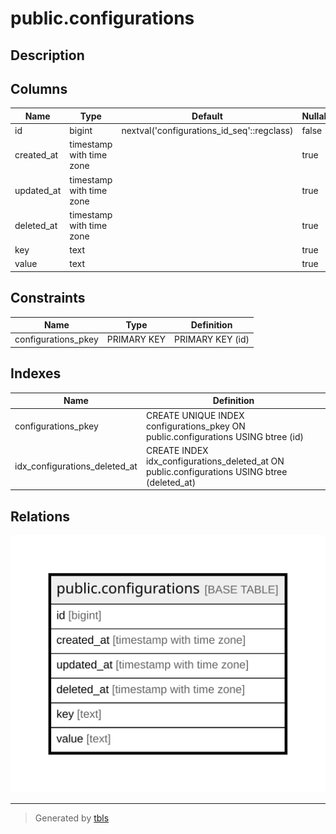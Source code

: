 # public.configurations

## Description

## Columns

| Name | Type | Default | Nullable | Children | Parents | Comment |
| ---- | ---- | ------- | -------- | -------- | ------- | ------- |
| id | bigint | nextval('configurations_id_seq'::regclass) | false |  |  |  |
| created_at | timestamp with time zone |  | true |  |  |  |
| updated_at | timestamp with time zone |  | true |  |  |  |
| deleted_at | timestamp with time zone |  | true |  |  |  |
| key | text |  | true |  |  |  |
| value | text |  | true |  |  |  |

## Constraints

| Name | Type | Definition |
| ---- | ---- | ---------- |
| configurations_pkey | PRIMARY KEY | PRIMARY KEY (id) |

## Indexes

| Name | Definition |
| ---- | ---------- |
| configurations_pkey | CREATE UNIQUE INDEX configurations_pkey ON public.configurations USING btree (id) |
| idx_configurations_deleted_at | CREATE INDEX idx_configurations_deleted_at ON public.configurations USING btree (deleted_at) |

## Relations

![er](public.configurations.svg)

---

> Generated by [tbls](https://github.com/k1LoW/tbls)
